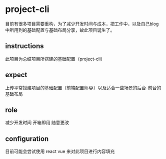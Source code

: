 # project-cli
目前有很多项目需要重构，为了减少开发时间与成本，把工作中，以及自己blog中所用到的基础配置与基础布局分享，故此项目诞生了。

## instructions
此项目为总结项目所搭建的基础配置（project-cli）

## expect
上传平常搭建项目的基础配置（前端配置师😂）以及适合一些场景的后台-前台的基础布局

## role
减少开发时间 开箱即用 随意更改

## configuration
目前可能会尝试使用 react vue 来对此项目进行内容填充 
